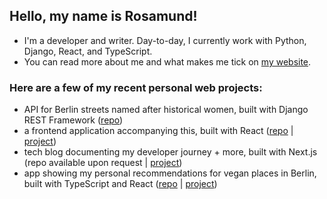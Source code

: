 ## Hello, my name is Rosamund!

* I'm a developer and writer. Day-to-day, I currently work with Python, Django, React, and TypeScript.
* You can read more about me and what makes me tick on [my website](https://rosamundmather.com/).

### Here are a few of my recent personal web projects:
* API for Berlin streets named after historical women, built with Django REST Framework ([repo](https://github.com/rosamundm/womens-history-of-berlin--api))
* a frontend application accompanying this, built with React ([repo](https://github.com/rosamundm/womens-history-of-berlin--frontend) | [project](https://womens-history-of-berlin.netlify.app/))
* tech blog documenting my developer journey + more, built with Next.js (repo available upon request | [project](https://www.rosamund.dev/))
* app showing my personal recommendations for vegan places in Berlin, built with TypeScript and React ([repo](https://github.com/rosamundm/vegan-finder) | [project](https://berlin-vegan-finder.netlify.app/))
